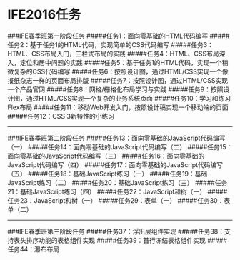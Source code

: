 # IFE2016任务
###IFE春季班第一阶段任务
#####任务1：面向零基础的HTML代码编写
#####任务2：基于任务1的HTML代码，实现简单的CSS代码编写
#####任务3：HTML、CSS布局入门，三栏式布局的实践
#####任务4：HTML、CSS布局深入，定位和居中问题的实践
#####任务5：基于任务1的HTML代码，实现一个稍微复杂的CSS代码编写
#####任务6：按照设计图，通过HTML/CSS实现一个像报纸杂志一样的页面布局排版
#####任务7：按照设计图，通过HTML/CSS实现一个产品官网
#####任务8：网格/栅格化布局学习与实践
#####任务9：按照设计图，通过HTML/CSS实现一个复杂的业务系统页面
#####任务10：学习和练习Flex布局
#####任务11：移动Web开发入门，按照设计稿实现一个移动端的页面
#####任务12：CSS 3新特性的小练习

___

###IFE春季班第二阶段任务
#####任务13：面向零基础的JavaScript代码编写（一）
#####任务14：面向零基础的JavaScript代码编写（二）
#####任务15：面向零基础的JavaScript代码编写（三）
#####任务16：面向零基础的JavaScript代码编写（四）
#####任务17：面向零基础的JavaScript代码编写（五）
#####任务18：基础JavaScript练习（一）
#####任务19：基础JavaScript练习（二）
#####任务20：基础JavaScript练习（三）
#####任务21：基础JavaScript练习（四）
#####任务22：JavaScript和树（一）
#####任务23：JavaScript和树（一）
#####任务29：表单（一）
#####任务30：表单（二）
  
___
###IFE春季班第三阶段任务
#####任务37：浮出层组件实现
#####任务38：支持表头排序功能的表格组件实现
#####任务39：首行冻结表格组件实现
#####任务44：瀑布布局
